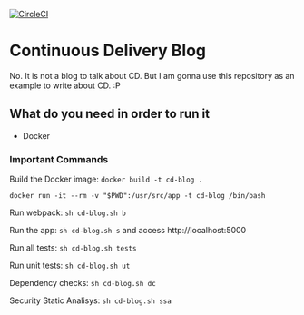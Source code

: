 [![CircleCI](https://circleci.com/gh/roselmamendes/continuous-delivery-blog.svg?style=svg)](https://circleci.com/gh/roselmamendes/continuous-delivery-blog)
# Continuous Delivery Blog

No. It is not a blog to talk about CD. But I am gonna use this repository as an example to write about CD.
:P

## What do you need in order to run it

- Docker

### Important Commands

Build the Docker image: `docker build -t cd-blog .`

`docker run -it --rm -v "$PWD":/usr/src/app -t cd-blog /bin/bash`

Run webpack: `sh cd-blog.sh b`

Run the app: `sh cd-blog.sh s` and access http://localhost:5000

Run all tests: `sh cd-blog.sh tests`

Run unit tests: `sh cd-blog.sh ut`

Dependency checks: `sh cd-blog.sh dc`

Security Static Analisys: `sh cd-blog.sh ssa`
